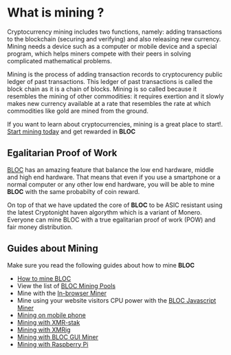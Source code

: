 # **What is mining ?**

Cryptocurrency mining includes two functions, namely: adding transactions to the blockchain (securing and verifying) and also releasing new currency. Mining needs a device such as a computer or mobile device and a special program, which helps miners compete with their peers in solving complicated mathematical problems.

Mining is the process of adding transaction records to cryptocurency public ledger of past transactions. This ledger of past transactions is called the block chain as it is a chain of blocks. Mining is so called because it resembles the mining of other commodities: it requires exertion and it slowly makes new currency available at a rate that resembles the rate at which commodities like gold are mined from the ground.

If you want to learn about cryptocurrencies, mining is a great place to start!. [Start mining today](../mining/How-to-mine-BLOC.md) and get rewarded in **BLOC**

## **Egalitarian Proof of Work**

[BLOC](https://bloc.money) has an amazing feature that balance the low end hardware, middle and high end hardware. That means that even if you use a smartphone or a normal computer or any other low end hardware, you will be able to mine **BLOC** with the same probabilty of coin reward.

On top of that we have updated the core of **BLOC** to be ASIC resistant using the latest Cryptonight haven algorythm which is a variant of Monero. Everyone can mine BLOC with a true egalitarian proof of work (POW) and fair money distribution.

## **Guides about Mining**

Make sure you read the following guides about how to mine **BLOC**

* [How to mine BLOC](../mining/How-to-mine-BLOC.md)
* View the list of [BLOC Mining Pools](../mining/Pools.md)
* Mine with the [In-browser Miner](../mining/bloc-in-browser-javascript-web-miner.md)
* Mine using your website visitors CPU power with the [BLOC Javascript Miner](../mining/bloc-javascript-miner.md)
* [Mining on mobile phone](../mining/mobile-mining/Mining-with-Phone.md)
* [Mining with XMR-stak](../mining/XMR-Stak-index.md)
* [Mining with XMRig](../mining/XMRIG-index.md)
* [Mining with BLOC GUI Miner](../mining/BLOC-GUI-Miner.md)
* [Mining with Raspberry Pi](../mining/BLOC-Mining-Rasberry-Pi.md)





